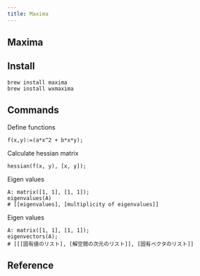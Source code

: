 ```yaml
---
title: Maxima
---
```


## Maxima

## Install

```
brew install maxima
brew install wxmaxima
```

## Commands

Define functions

```
f(x,y):=(a*x^2 + b*x*y);
```

Calculate hessian matrix

```
hessian(f(x, y), [x, y]);
```

Eigen values

```
A: matrix([1, 1], [1, 1]);
eigenvalues(A)
# [[eigenvalues], [multiplicity of eigenvalues]]
```

Eigen values

```
A: matrix([1, 1], [1, 1]);
eigenvectors(A);
# [[[固有値のリスト], [解空間の次元のリスト]], [固有ベクタのリスト]]
```

## Reference
